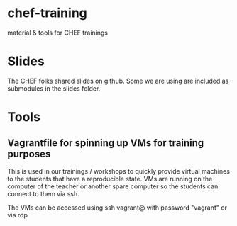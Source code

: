 # chef-training
material &amp; tools for CHEF trainings

# Slides

The CHEF folks shared slides on github. Some we are using are included as
submodules in the slides folder.

# Tools

## Vagrantfile for spinning up VMs for training purposes

This is used in our trainings / workshops to quickly provide virtual machines
to the students that have a reproducible state.
VMs are running on the computer of the teacher or another spare computer so the
students can connect to them via ssh.

The VMs can be accessed using ssh vagrant@<ip> with password "vagrant" or via rdp
